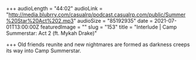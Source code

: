 +++
audioLength = "44:02"
audioLink = "http://media.blubrry.com/casualrp/podcast.casualrp.com/public/Summer%20Star%20Act%202.mp3"
audioSize = "85192935"
date = 2021-07-01T13:00:00Z
featuredImage = ""
slug = "153"
title = "Interlude | Camp Summerstar: Act 2 (ft. Mykah Drake)"

+++
Old friends reunite and new nightmares are formed as darkness creeps its way into Camp Summerstar.